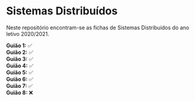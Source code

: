 # Sistemas Distribuídos

 Neste repositório encontram-se as fichas de Sistemas Distribuidos do ano letivo 2020/2021.  

**Guião 1:** :white_check_mark:  
**Guião 2:** :white_check_mark:  
**Guião 3:** :white_check_mark:  
**Guião 4:** :white_check_mark:  
**Guião 5:** :white_check_mark:  
**Guião 6:** :white_check_mark:  
**Guião 7:** :white_check_mark:  
**Guião 8:** :x:  
